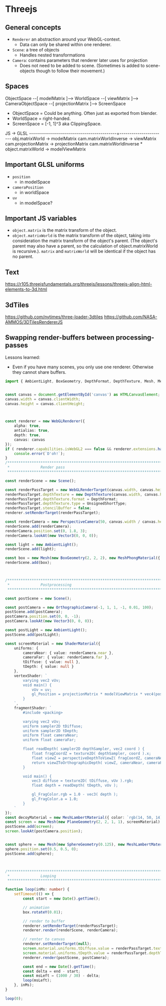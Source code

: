 # Threejs

## General concepts
- `Renderer` an abstraction around your WebGL-context.
  - Data can only be shared within one renderer.
- `Scene`: a tree of objects
  - Handles nested transformations
- `Camera`: contains parameters that renderer later uses for projection
  - Does not need to be added to scene. (Sometimes is added to scene-objects though to follow their movement.)

## Spaces

ObjectSpace --[ modelMatrix ]--> WorldSpace --[ viewMatrix ]--> CameraObjectSpace --[ projectionMatrix ]--> ScreenSpace

 - ObjectSpace = Could be anything. Often just as exported from blender.
 - WorldSpace  = right-handed.
 - ScreenSpace = [-1, 1]^3  aka ClippingSpace.

JS                                           -> GLSL
--------------------------------------------+-----------------------
obj.matrixWorld                              -> modelMatrix
cam.matrixWorldInverse                       -> viewMatrix
cam.projectionMatrix                         -> projectionMatrix
cam.matrixWorldInverse * object.matrixWorld  -> modelViewMatrix


## Important GLSL uniforms

- `position`
  - in modelSpace
- `cameraPosition`
  - in worldSpace
- `uv`
  - in modelSpace?

## Important JS variables

 - `object.matrix` is the matrix transform of the object.
 - `object.matrixWorld` is the matrix transform of the object, taking into consideration the matrix transform of the object's parent. (The object's parent may also have a parent, so the calculation of object.matrixWorld is recursive.). `matrix` and `matrixWorld` will be identical if the object has no parent.


## Text
https://r105.threejsfundamentals.org/threejs/lessons/threejs-align-html-elements-to-3d.html


## 3dTiles
https://github.com/nytimes/three-loader-3dtiles
https://github.com/NASA-AMMOS/3DTilesRendererJS


## Swapping render-buffers between processing-passes

Lessons learned: 
 - Even if you have many scenes, you only use one renderer. Otherwise they cannot share buffers.


```ts
import { AmbientLight, BoxGeometry, DepthFormat, DepthTexture, Mesh, MeshLambertMaterial, MeshPhongMaterial, OrthographicCamera, PerspectiveCamera, PlaneGeometry, Scene, ShaderMaterial, SphereGeometry, UnsignedShortType, Vector3, WebGLRenderer, WebGLRenderTarget } from 'three';


const canvas = document.getElementById('canvas') as HTMLCanvasElement;
canvas.width = canvas.clientWidth;
canvas.height = canvas.clientHeight;



const renderer = new WebGLRenderer({
    alpha: true,
    antialias: true,
    depth: true,
    canvas: canvas
});
if ( renderer.capabilities.isWebGL2 === false && renderer.extensions.has( 'WEBGL_depth_texture' ) === false ) {
    console.error(`D'oh!`);
}
/************************************************************************
 *              Render pass                                             *
 ************************************************************************/

const renderScene = new Scene();

const renderPassTarget = new WebGLRenderTarget(canvas.width, canvas.height);
renderPassTarget.depthTexture = new DepthTexture(canvas.width, canvas.height);
renderPassTarget.depthTexture.format = DepthFormat;
renderPassTarget.depthTexture.type = UnsignedShortType;
renderPassTarget.stencilBuffer = false;
renderer.setRenderTarget(renderPassTarget);

const renderCamera = new PerspectiveCamera(50, canvas.width / canvas.height, 0.01, 5);
renderScene.add(renderCamera);
renderCamera.position.set(0, 1.8, 3);
renderCamera.lookAt(new Vector3(0, 0, 0));

const light = new AmbientLight();
renderScene.add(light);

const box = new Mesh(new BoxGeometry(2, 2, 2), new MeshPhongMaterial({ color: `rgb(125, 50, 50)` }));
renderScene.add(box);



/************************************************************************
 *              Postprocessing                                          *
 ************************************************************************/

const postScene = new Scene();

const postCamera = new OrthographicCamera(-1, 1, 1, -1, 0.01, 100);
postScene.add(postCamera);
postCamera.position.set(0, 0, -1);
postCamera.lookAt(new Vector3(0, 0, 0));

const postLight = new AmbientLight();
postScene.add(postLight);

const screenMaterial = new ShaderMaterial({
    uniforms: {
        cameraNear: { value: renderCamera.near },
        cameraFar: { value: renderCamera.far },
        tDiffuse: { value: null },
        tDepth: { value: null }
    },
    vertexShader: `
        varying vec2 vUv;
        void main() {
            vUv = uv;
            gl_Position = projectionMatrix * modelViewMatrix * vec4(position, 1.0);
        }
    `,
    fragmentShader: `
        #include <packing>

        varying vec2 vUv;
        uniform sampler2D tDiffuse;
        uniform sampler2D tDepth;
        uniform float cameraNear;
        uniform float cameraFar;

        float readDepth( sampler2D depthSampler, vec2 coord ) {
            float fragCoordZ = texture2D( depthSampler, coord ).x;
            float viewZ = perspectiveDepthToViewZ( fragCoordZ, cameraNear, cameraFar );
            return viewZToOrthographicDepth( viewZ, cameraNear, cameraFar );
        }

        void main() {
            vec3 diffuse = texture2D( tDiffuse, vUv ).rgb;
            float depth = readDepth( tDepth, vUv );

            gl_FragColor.rgb = 1.0 - vec3( depth );
            gl_FragColor.a = 1.0;
        }
    `
});
const decoyMaterial = new MeshLambertMaterial({ color: `rgb(14, 50, 14)` });
const screen = new Mesh(new PlaneGeometry(2, 2, 1, 1), screenMaterial);
postScene.add(screen);
screen.lookAt(postCamera.position);


const sphere = new Mesh(new SphereGeometry(0.125), new MeshLambertMaterial({color: `rgb(14, 15, 125)`}));
sphere.position.set(0.5, 0.5, 0);
postScene.add(sphere);



/************************************************************************
 *              Looping                                                 *
 ************************************************************************/

function loop(inMs: number) {
    setTimeout(() => {
        const start = new Date().getTime();

        // animation
        box.rotateY(0.01);

        // render to buffer
        renderer.setRenderTarget(renderPassTarget);
        renderer.render(renderScene, renderCamera);

        // renter to canvas
        renderer.setRenderTarget(null);
        screen.material.uniforms.tDiffuse.value = renderPassTarget.texture;
        screen.material.uniforms.tDepth.value = renderPassTarget.depthTexture;
        renderer.render(postScene, postCamera);

        const end = new Date().getTime();
        const delta = end - start;
        const msLeft = (1000 / 30) - delta;
        loop(msLeft);
    }, inMs);
}

loop(0);
```